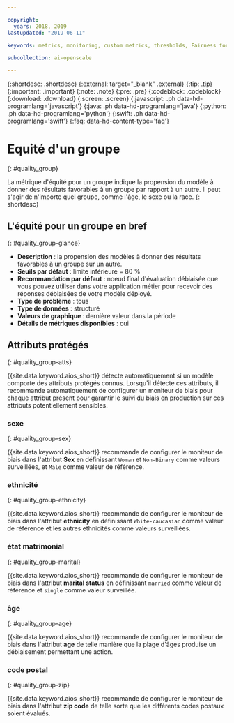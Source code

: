 ```yaml
---

copyright:
  years: 2018, 2019
lastupdated: "2019-06-11"

keywords: metrics, monitoring, custom metrics, thresholds, Fairness for a group, sex, age, race

subcollection: ai-openscale

---
```


{:shortdesc: .shortdesc}
{:external: target="_blank" .external}
{:tip: .tip}
{:important: .important}
{:note: .note}
{:pre: .pre}
{:codeblock: .codeblock}
{:download: .download}
{:screen: .screen}
{:javascript: .ph data-hd-programlang='javascript'}
{:java: .ph data-hd-programlang='java'}
{:python: .ph data-hd-programlang='python'}
{:swift: .ph data-hd-programlang='swift'}
{:faq: data-hd-content-type='faq'}

# Equité d'un groupe
{: #quality_group}

La métrique d'équité pour un groupe indique la propension du modèle à donner des résultats favorables à un groupe par rapport à un autre.
Il peut s'agir de n'importe quel groupe, comme l'âge, le sexe ou la race.
{: shortdesc}


## L'équité pour un groupe en bref
{: #quality_group-glance}

- **Description** : la propension des modèles à donner des résultats favorables à un groupe sur un autre.
- **Seuils par défaut** : limite inférieure = 80 %
- **Recommandation par défaut** : noeud final d'évaluation débiaisée que vous pouvez utiliser dans votre application métier pour recevoir des réponses débiaisées de votre modèle déployé.
- **Type de problème** : tous
- **Type de données** : structuré
- **Valeurs de graphique** : dernière valeur dans la période
- **Détails de métriques disponibles** : oui

## Attributs protégés
{: #quality_group-atts}

{{site.data.keyword.aios_short}} détecte automatiquement si un modèle comporte des attributs protégés connus.
Lorsqu'il détecte ces attributs, il recommande automatiquement de configurer un moniteur de biais pour chaque attribut présent
pour garantir le suivi du biais en production sur ces attributs potentiellement sensibles. 

### sexe
{: #quality_group-sex}

{{site.data.keyword.aios_short}} recommande de configurer le moniteur de biais dans l'attribut **Sex**
en définissant `Woman` et `Non-Binary` comme valeurs surveillées, et `Male` comme valeur de référence. 

### ethnicité
{: #quality_group-ethnicity}

{{site.data.keyword.aios_short}} recommande de configurer le moniteur de biais dans l'attribut **ethnicity**
en définissant `White-caucasian` comme valeur de référence et les autres ethnicités comme valeurs surveillées.

### état matrimonial
{: #quality_group-marital}

{{site.data.keyword.aios_short}} recommande de configurer le moniteur de biais dans l'attribut **marital status**
en définissant `married` comme valeur de référence et `single` comme valeur surveillée.

### âge
{: #quality_group-age}

{{site.data.keyword.aios_short}} recommande de configurer le moniteur de biais dans l'attribut **age**
de telle manière que la plage d'âges produise un débiaisement permettant une action.

### code postal
{: #quality_group-zip}

{{site.data.keyword.aios_short}} recommande de configurer le moniteur de biais dans l'attribut **zip code**
de telle sorte que les différents codes postaux soient évalués.
